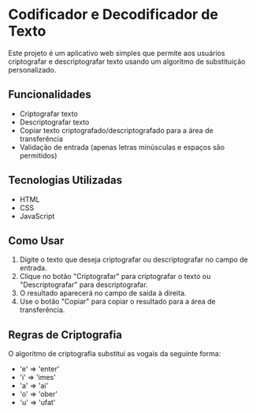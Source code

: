 # Codificador e Decodificador de Texto

Este projeto é um aplicativo web simples que permite aos usuários criptografar e descriptografar texto usando um algoritmo de substituição personalizado.

## Funcionalidades

- Criptografar texto
- Descriptografar texto
- Copiar texto criptografado/descriptografado para a área de transferência
- Validação de entrada (apenas letras minúsculas e espaços são permitidos)

## Tecnologias Utilizadas

- HTML
- CSS
- JavaScript

## Como Usar

1. Digite o texto que deseja criptografar ou descriptografar no campo de entrada.
2. Clique no botão "Criptografar" para criptografar o texto ou "Descriptografar" para descriptografar.
3. O resultado aparecerá no campo de saída à direita.
4. Use o botão "Copiar" para copiar o resultado para a área de transferência.

## Regras de Criptografia

O algoritmo de criptografia substitui as vogais da seguinte forma:

- 'e' => 'enter'
- 'i' => 'imes'
- 'a' => 'ai'
- 'o' => 'ober'
- 'u' => 'ufat'
